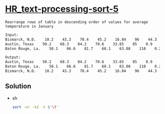 # [HR_text-processing-sort-5](https://www.hackerrank.com/challenges/text-processing-sort-5)

```en
Rearrange rows of table in descending order of values for average temperature in January
```

```txt
Input:
Bismarck, N.D.    10.2    43.3    70.4    45.2    16.84    96    44.3    64
Austin, Texas    50.2    68.3    84.2    70.6    33.65    85    0.9    62 / 58
Baton Rouge, La.    50.1    66.6    81.7    68.1    63.08    110    0.2    52 / 46

Output:
Austin, Texas    50.2    68.3    84.2    70.6    33.65    85    0.9    62 / 58
Baton Rouge, La.    50.1    66.6    81.7    68.1    63.08    110    0.2    52 / 46
Bismarck, N.D.    10.2    43.3    70.4    45.2    16.84    96    44.3    64
```

## Solution

* sh

  ```sh
  sort -nr -k2 -t $'\t'
  ```
